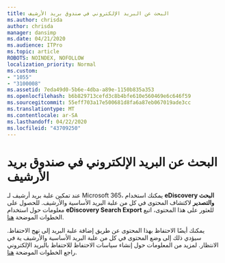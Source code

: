 ```yaml
---
title: البحث عن البريد الإلكتروني في صندوق بريد الأرشيف
ms.author: chrisda
author: chrisda
manager: dansimp
ms.date: 04/21/2020
ms.audience: ITPro
ms.topic: article
ROBOTS: NOINDEX, NOFOLLOW
localization_priority: Normal
ms.custom:
- "1055"
- "3100008"
ms.assetid: 7eda49d0-5b6e-4dba-a89e-1150b835a353
ms.openlocfilehash: b6b829713cefd3c8b4bfe610e560469e6c646f59
ms.sourcegitcommit: 55eff703a17e500681d8fa6a87eb067019ade3cc
ms.translationtype: MT
ms.contentlocale: ar-SA
ms.lasthandoff: 04/22/2020
ms.locfileid: "43709250"
---
```

# <a name="search-for-email-in-the-archive-mailbox"></a>البحث عن البريد الإلكتروني في صندوق بريد الأرشيف

عند تمكين علبة بريد أرشيف لـ Microsoft 365، يمكنك استخدام **eDiscovery البحث والتصدير** لاكتشاف المحتوى في كل من علبة البريد الأساسية والأرشيف. للحصول على معلومات حول استخدام **eDiscovery Search Export** للعثور على هذا المحتوى، اتبع الخطوات الموضحة [هنا](https://docs.microsoft.com/office365/securitycompliance/export-search-results).
  
يمكنك أيضًا الاحتفاظ بهذا المحتوى عن طريق إضافة علبة البريد إلى نهج الاحتفاظ. سيؤدي ذلك إلى وضع المحتوى في كل من علبة البريد الأساسية والأرشيف ية في الانتظار. لمزيد من المعلومات حول إنشاء سياسات الاحتفاظ للاحتفاظ بالبريد الإلكتروني راجع الخطوات الموضحة [هنا](https://docs.microsoft.com/Office365/securitycompliance/retention-policies).
  
